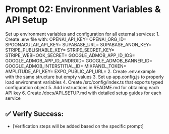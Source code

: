 # Prompt 02: Environment Variables & API Setup

Set up environment variables and configuration for all external services:
1.
Create .env file with: OPENAI_API_KEY= OPENAI_ORG_ID= SPOONACULAR_API_KEY= SUPABASE_URL= SUPABASE_ANON_KEY= STRIPE_PUBLISHABLE_KEY= STRIPE_SECRET_KEY= STRIPE_WEBHOOK_SECRET= GOOGLE_ADMOB_APP_ID_IOS= GOOGLE_ADMOB_APP_ID_ANDROID= GOOGLE_ADMOB_BANNER_ID= GOOGLE_ADMOB_INTERSTITIAL_ID= MIXPANEL_TOKEN= AMPLITUDE_API_KEY= EXPO_PUBLIC_API_URL=
2.
Create .env.example with the same structure but empty values
3.
Set up app.config.js to properly load environment variables
4.
Create /src/config/index.ts that exports typed configuration object
5.
Add instructions in README.md for obtaining each API key
6.
Create /docs/API_SETUP.md with detailed setup guides for each service

## ✅ Verify Success:
- [Verification steps will be added based on the specific prompt]
